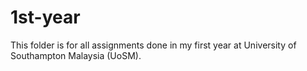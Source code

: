 # 1st-year

This folder is for all assignments done in my first year at University of Southampton Malaysia (UoSM).
